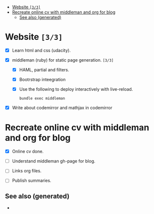 - [Website <code>[3/3]</code>](#orgbe45e23)
- [Recreate online cv with middleman and org for blog](#orgffe7cae)
  - [See also (generated)](#org8a59c97)



<a id="orgbe45e23"></a>

# Website <code>[3/3]</code>

-   [X] Learn html and css (udacity).
-   [X] middleman (ruby) for static page generation. <code>[3/3]</code>
    -   [X] HAML, partial and filters.
    -   [X] Bootrstrap inteegration
    -   [X] Use the following to deploy interactively with live-reload.
        
        ```sh
        bundle exec middleman
        ```

-   [X] Write about codemirror and mathjax in codemirror


<a id="orgffe7cae"></a>

# Recreate online cv with middleman and org for blog

-   [X] Online cv done.
-   [ ] Understand middleman gh-page for blog.
-   [ ] Links org files.
-   [ ] Publish summaries.


<a id="org8a59c97"></a>

## See also (generated)

-
